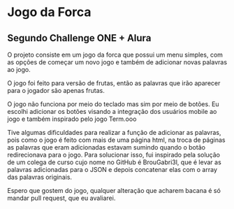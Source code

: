  <h1>Jogo da Forca</h1>
 <h2>Segundo Challenge ONE + Alura</h2>
 
 <p>O projeto consiste em um jogo da forca que possui um menu simples,
  com as opções de começar um novo jogo e também de adicionar novas palavras ao jogo.</p>
 
 <p>O jogo foi feito para versão de frutas, então as palavras que irão aparecer para o jogador são apenas frutas.</p>
 
 <p>O jogo não funciona por meio do teclado mas sim por meio de botões. Eu escolhi adicionar os botões visando a integração dos usuários mobile 
  ao jogo e também inspirado pelo jogo Term.ooo</p>
  
  <p>Tive algumas dificuldades para realizar a função de adicionar as palavras, pois como o jogo é feito com mais de uma página html, na troca de páginas
as palavras que eram adicionadas estavam sumindo quando o botão redirecionava para o jogo. Para solucionar isso, fui inspirado pela solução de um colega de curso
cujo nome no GitHub é BrouGabri3l, que é levar as palavras adicionadas para o JSON e depois concatenar elas com o array das palavras originais.</p>

<p>Espero que gostem do jogo, qualquer alteração que acharem bacana é só mandar pull request, que eu avaliarei.</p>
